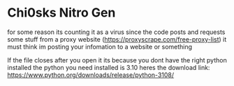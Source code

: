 # Chi0sks Nitro Gen

for some reason its counting it as a virus since the code posts and requests some stuff from a proxy website (https://proxyscrape.com/free-proxy-list) it must think im posting your infomation to a website or something

If the file closes after you open it its because you dont have the right python installed the python you need installed is 3.10 
heres the download link: https://www.python.org/downloads/release/python-3108/

